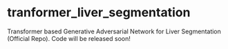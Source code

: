 # tranformer_liver_segmentation
Transformer based Generative Adversarial Network for Liver Segmentation (Official Repo). Code will be released soon!
